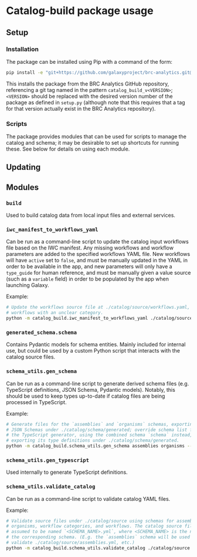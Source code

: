 # Catalog-build package usage

## Setup

### Installation

The package can be installed using Pip with a command of the form:

```bash
pip install -e "git+https://github.com/galaxyproject/brc-analytics.git@catalog_build_v<VERSION>#egg=catalog_build&subdirectory=catalog/py_package"
```

This installs the package from the BRC Analytics GitHub repository, referencing a git tag named in the pattern `catalog_build_v<VERSION>`; `<VERSION>` should be replaced with the desired version number of the package as defined in `setup.py` (although note that this requires that a tag for that version actually exist in the BRC Analytics repository).

### Scripts

The package provides modules that can be used for scripts to manage the catalog and schema; it may be desirable to set up shortcuts for running these. See below for details on using each module.

## Updating

## Modules

### `build`

Used to build catalog data from local input files and external services.

### `iwc_manifest_to_workflows_yaml`

Can be run as a command-line script to update the catalog input workflows file based on the IWC manifest. Any missing workflows and workflow parameters are added to the specified workflows YAML file. New workflows will have `active` set to `false`, and must be manually updated in the YAML in order to be available in the app, and new parameters will only have a `type_guide` for human reference, and must be manually given a value source (such as a `variable` field) in order to be populated by the app when launching Galaxy.

Example:

```bash
# Update the workflows source file at ./catalog/source/workflows.yaml, excluding
# workflows with an unclear category.
python -m catalog_build.iwc_manifest_to_workflows_yaml ./catalog/source/workflows.yml --exclude-other
```

### `generated_schema.schema`

Contains Pydantic models for schema entities. Mainly included for internal use, but could be used by a custom Python script that interacts with the catalog source files.

### `schema_utils.gen_schema`

Can be run as a command-line script to generate derived schema files (e.g. TypeScript definitions, JSON Schema, Pydantic models). Notably, this should be used to keep types up-to-date if catalog files are being processed in TypeScript.

Example:

```bash
# Generate files for the `assemblies` and `organisms` schemas, exporting
# JSON Schemas under ./catalog/schema/generated; override schema list for
# the TypeScript generator, using the combined schema `schema` instead, and
# exporting its type definitions under ./catalog/schema/generated.
python -m catalog_build.schema_utils.gen_schema assemblies organisms --json-path ./catalog/schema/generated --ts-name schema --ts-path ./catalog/schema/generated
```

### `schema_utils.gen_typescript`

Used internally to generate TypeScript definitions.

### `schema_utils.validate_catalog`

Can be run as a command-line script to validate catalog YAML files.

Example:

```bash
# Validate source files under ./catalog/source using schemas for assemblies,
# organisms, workflow categories, and workflows. The catalog source files are
# assumed to be named `<SCHEMA_NAME>.yml`, where <SCHEMA_NAME> is the name of
# the corresponding schema. (E.g. the `assemblies` schema will be used to
# validate ./catalog/source/assemblies.yml, etc.)
python -m catalog_build.schema_utils.validate_catalog ./catalog/source assemblies organisms workflow_categories workflows
```
